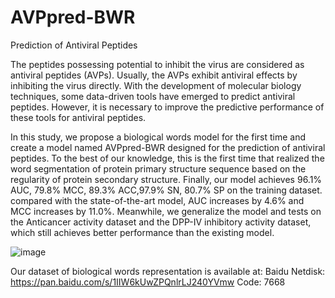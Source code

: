 # AVPpred-BWR
Prediction of Antiviral Peptides

  The peptides possessing potential to inhibit the virus are considered as antiviral peptides (AVPs). Usually, the AVPs exhibit antiviral effects by inhibiting the virus directly. With the development of molecular biology techniques, some data-driven tools have emerged to predict antiviral peptides. However, it is necessary to improve the predictive performance of these tools for antiviral peptides.

  In this study, we propose a biological words model for the first time and create a model named AVPpred-BWR designed for the prediction of antiviral peptides. To the best of our knowledge, this is the first time that realized the word segmentation of protein primary structure sequence based on the regularity of protein secondary structure.
Finally, our model achieves 96.1% AUC, 79.8% MCC, 89.3% ACC,97.9% SN, 80.7% SP on the training dataset. compared with the state-of-the-art model, AUC increases by 4.6% and MCC increases by 11.0%. Meanwhile, we generalize the model and tests on the Anticancer activity dataset and the DPP-IV inhibitory activity dataset, which still achieves better performance than the existing model.

![image](https://github.com/user-attachments/assets/c185c8e5-b328-48ea-abfb-ddfed3fe0d82)

Our dataset of biological words representation is available at:
Baidu Netdisk: https://pan.baidu.com/s/1IIW6kUwZPQnlrLJ240YVmw 
Code: 7668
